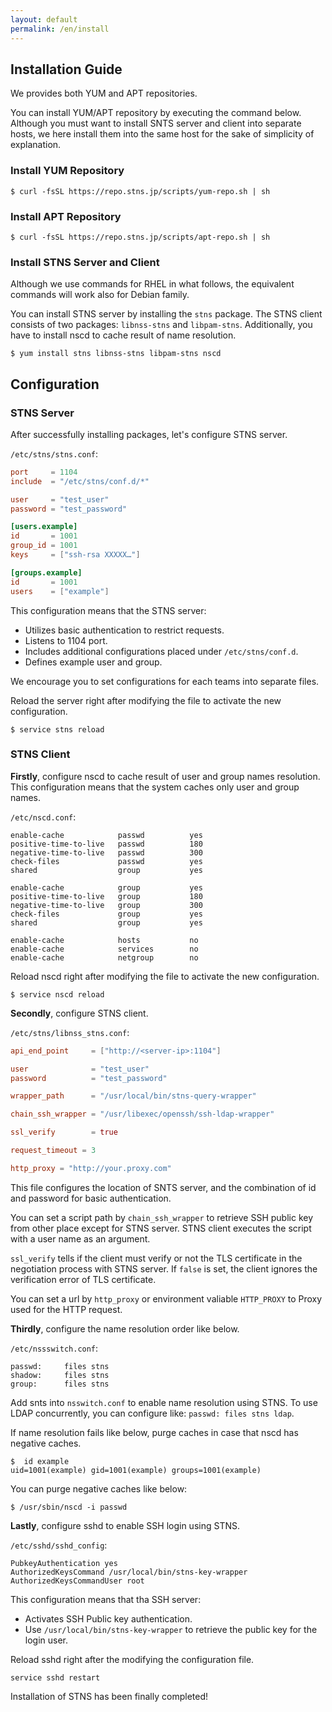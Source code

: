 ```yaml
---
layout: default
permalink: /en/install
---
```


## Installation Guide

We provides both YUM and APT repositories.

You can install YUM/APT repository by executing the command below. Although you must want to install SNTS server and client into separate hosts, we here install them into the same host for the sake of simplicity of explanation.

### Install YUM Repository

```
$ curl -fsSL https://repo.stns.jp/scripts/yum-repo.sh | sh
```

### Install APT Repository

```
$ curl -fsSL https://repo.stns.jp/scripts/apt-repo.sh | sh
```

### Install STNS Server and Client

Although we use commands for RHEL in what follows, the equivalent commands will work also for Debian family.

You can install STNS server by installing the `stns` package. The STNS client consists of two packages: `libnss-stns` and `libpam-stns`. Additionally, you have to install nscd to cache result of name resolution.

```
$ yum install stns libnss-stns libpam-stns nscd
```

## Configuration

### STNS Server

After successfully installing packages, let's configure STNS server.

`/etc/stns/stns.conf`:

```toml
port     = 1104
include  = "/etc/stns/conf.d/*"

user     = "test_user"
password = "test_password"

[users.example]
id       = 1001
group_id = 1001
keys     = ["ssh-rsa XXXXX…"]

[groups.example]
id       = 1001
users    = ["example"]
```

This configuration means that the STNS server:

* Utilizes basic authentication to restrict requests.
* Listens to 1104 port.
* Includes additional configurations placed under `/etc/stns/conf.d`.
* Defines example user and group.

We encourage you to set configurations for each teams into separate files.

Reload the server right after modifying the file to activate the new configuration.

```
$ service stns reload
```

### STNS Client

**Firstly**, configure nscd to cache result of user and group names resolution. This configuration means that the system caches only user and group names.

`/etc/nscd.conf`:

```
enable-cache            passwd          yes
positive-time-to-live   passwd          180
negative-time-to-live   passwd          300
check-files             passwd          yes
shared                  group           yes

enable-cache            group           yes
positive-time-to-live   group           180
negative-time-to-live   group           300
check-files             group           yes
shared                  group           yes

enable-cache            hosts           no
enable-cache            services        no
enable-cache            netgroup        no
```

Reload nscd right after modifying the file to activate the new configuration.

```
$ service nscd reload
```

**Secondly**, configure STNS client.

`/etc/stns/libnss_stns.conf`:

```toml
api_end_point     = ["http://<server-ip>:1104"]

user              = "test_user"
password          = "test_password"

wrapper_path      = "/usr/local/bin/stns-query-wrapper"

chain_ssh_wrapper = "/usr/libexec/openssh/ssh-ldap-wrapper"

ssl_verify        = true

request_timeout = 3

http_proxy = "http://your.proxy.com"
```

This file configures the location of SNTS server, and the combination of id and password for basic authentication.

You can set a script path by `chain_ssh_wrapper` to retrieve SSH public key from other place except for STNS server. STNS client executes the script with a user name as an argument.

`ssl_verify` tells if the client must verify or not the TLS certificate in the negotiation process with STNS server. If `false` is set, the client ignores the verification error of TLS certificate.

You can set a url by `http_proxy` or environment valiable `HTTP_PROXY` to Proxy used for the HTTP request.

**Thirdly**, configure the name resolution order like below.

`/etc/nssswitch.conf`:

```
passwd:     files stns
shadow:     files stns
group:      files stns
```

Add snts into `nsswitch.conf` to enable name resolution using STNS. To use LDAP concurrently, you can configure like: `passwd: files stns ldap`.

If name resolution fails like below, purge caches in case that nscd has negative caches.

```
$  id example
uid=1001(example) gid=1001(example) groups=1001(example)
```

You can purge negative caches like below:

```
$ /usr/sbin/nscd -i passwd
```

**Lastly**, configure sshd to enable SSH login using STNS.

`/etc/sshd/sshd_config`:

```
PubkeyAuthentication yes
AuthorizedKeysCommand /usr/local/bin/stns-key-wrapper
AuthorizedKeysCommandUser root
```

This configuration means that tha SSH server:

* Activates SSH Public key authentication.
* Use `/usr/local/bin/stns-key-wrapper` to retrieve the public key for the login user.

Reload sshd right after the modifying the configuration file.

```
service sshd restart
```

Installation of STNS has been finally completed!

